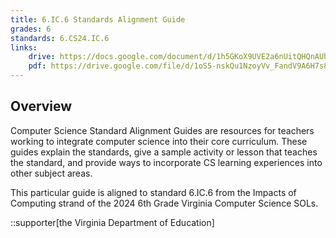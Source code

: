 ```yaml
---
title: 6.IC.6 Standards Alignment Guide
grades: 6
standards: 6.CS24.IC.6
links:
    drive: https://docs.google.com/document/d/1h5GKoX9UVE2a6nUitQHQnAUh2I_qrhnCXNOAKfBkqg4/edit?usp=drive_link
    pdf: https://drive.google.com/file/d/1oS5-nskQu1NzoyVv_FandV9A6H7s8bzG/view?usp=drive_link
---
```


## Overview

Computer Science Standard Alignment Guides are resources for teachers working to integrate computer science into their core curriculum. These guides explain the standards, give a sample activity or lesson that teaches the standard, and provide ways to incorporate CS learning experiences into other subject areas. 

This particular guide is aligned to standard 6.IC.6 from the Impacts of Computing strand of the 2024 6th Grade Virginia Computer Science SOLs.

::supporter[the Virginia Department of Education]